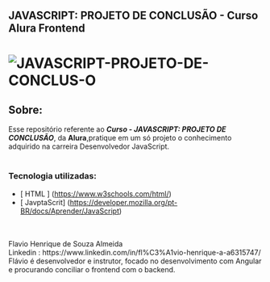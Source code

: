 ## JAVASCRIPT: PROJETO DE CONCLUSÃO - Curso Alura Frontend

<h1>
    <img src="https://i.ibb.co/930w7GB/JAVASCRIPT-PROJETO-DE-CONCLUS-O.png" alt="JAVASCRIPT-PROJETO-DE-CONCLUS-O" border="0">
</h1>
 

## Sobre: 

Esse repositório referente ao ***Curso - JAVASCRIPT: PROJETO DE CONCLUSÃO***, da **Alura**,pratique em um só projeto o conhecimento adquirido na carreira Desenvolvedor JavaScript.<br><br>

###  Tecnologia utilizadas:

* [ HTML ] (https://www.w3schools.com/html/)
* [ JavptaScrit] (https://developer.mozilla.org/pt-BR/docs/Aprender/JavaScript)

<br>
<br>
Flavio Henrique de Souza Almeida<br>
Linkedin :  https://www.linkedin.com/in/fl%C3%A1vio-henrique-a-a6315747/<br>
Flávio é desenvolvedor e instrutor, focado no desenvolvimento com Angular e procurando conciliar o frontend com o backend. <br>